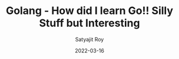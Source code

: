 ---
layout: post
title:  Golang - How did I learn Go!! Silly Stuff but Interesting
author: Satyajit Roy
date: '2022-03-16'
image: '/assets/uploads/02-Strings.png'
redirect_to: 'https://blog.devgenius.io/how-did-i-learn-go-silly-stuff-but-interesting-f69b2876514f/'
toc: true
---